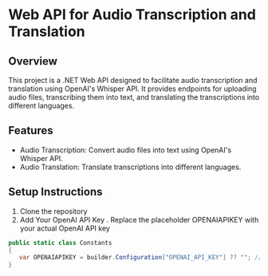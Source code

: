 # Web API for Audio Transcription and Translation

## Overview
This project is a .NET Web API designed to facilitate audio transcription and translation using OpenAI's Whisper API. It provides endpoints for uploading audio files, transcribing them into text, and translating the transcriptions into different languages.

## Features
- Audio Transcription: Convert audio files into text using OpenAI's Whisper API.
- Audio Translation: Translate transcriptions into different languages.
## Setup Instructions
1. Clone the repository
2. Add Your OpenAI API Key
. Replace the placeholder OPENAIAPIKEY with your actual OpenAI API key
``` c#
public static class Constants
{
   var OPENAIAPIKEY = builder.Configuration["OPENAI_API_KEY"] ?? ""; // <--- change your key here
}
```
